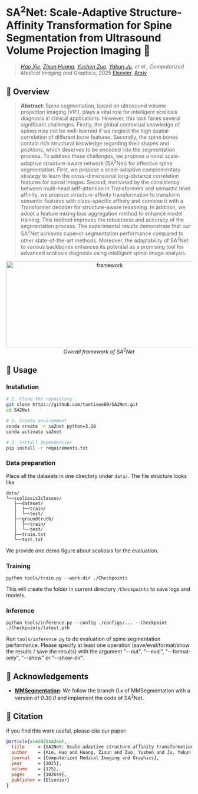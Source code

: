 # SA<sup>2</sup>Net: Scale-Adaptive Structure-Affinity Transformation for Spine Segmentation from Ultrasound Volume Projection Imaging 🩻

> _[Hao Xie](https://scholar.google.com/citations?user=pDmY7YwAAAAJ&hl), [Zixun Huang](https://jacksonhuang.site/about_me/), [Yushen Zuo](https://yushenzuo.github.io/), [Yakun Ju](https://juyakun.github.io/), et al., Computerized Medical Imaging and Graphics, 2025_ [Elsevier](https://www.sciencedirect.com/science/article/pii/S0895611125001582?via%3Dihub), [Arxiv](https://arxiv.org/abs/2510.26568)

## 🧠 Overview

> __Abstract__: Spine segmentation, based on ultrasound volume projection imaging (VPI), plays a vital role for intelligent scoliosis
> diagnosis in clinical applications. However, this task faces several significant challenges. Firstly, the global contextual
> knowledge of spines may not be well-learned if we neglect the high spatial correlation of different bone features.
> Secondly, the spine bones contain rich structural knowledge regarding their shapes and positions, which deserves
> to be encoded into the segmentation process. To address these challenges, we propose a novel
> scale-adaptive structure-aware network (SA<sup>2</sup>Net) for effective spine segmentation. First, we propose a scale-adaptive complementary strategy
> to learn the cross-dimensional long-distance correlation features for spinal images. Second, motivated by the consistency
> between multi-head self-attention in Transformers and semantic level affinity, we propose structure-affinity transformation
> to transform semantic features with class-specific affinity and combine it with a Transformer decoder for structure-aware reasoning.
> In addition, we adopt a feature mixing loss aggregation method to enhance model training.
> This method improves the robustness and accuracy of the segmentation process. The experimental results demonstrate that
> our SA<sup>2</sup>Net achieves superior segmentation performance compared to other state-of-the-art methods. Moreover,
> the adaptability of SA<sup>2</sup>Net to various backbones enhances its potential as a promising tool for
> advanced scoliosis diagnosis using intelligent spinal image analysis.

<p align="center">
  <img width="546" height="233" alt="framework" src="https://github.com/user-attachments/assets/21aae817-5ae2-48aa-9734-3e585c4fe1bd" />
  <br>
  <em>Overall framework of SA<sup>2</sup>Net</em>
</p>

## 🧩 Usage

### Installation

```bash
# 1. Clone the repository
git clone https://github.com/taetiseo09/SA2Net.git
cd SA2Net

# 2. Create environment
conda create -n sa2net python=3.10
conda activate sa2net

# 3. Install dependencies
pip install -r requirements.txt
```

### Data preparation

Place all the datasets in one directory under ```data/```. The file structure looks like

```
data/
└──scoliosis3classes/
   ├──dataset/
   │  ├──train/
   │  └──test/
   ├──groundtruth/
   │  ├──train/
   │  └──test/
   ├──train.txt
   └──test.txt
```

We provide one demo figure about scoliosis for the evaluation.

### Training

```
python tools/train.py --work-dir ./Checkpoints
```
This will create the folder in current directory ```/Checkpoints``` to save logs and models.

### Inference

```
python tools/inference.py --config ./configs/... --Checkpoint ./Checkpoints/latest.pth
```

Run ```tools/inference.py``` to do evaluation of spine segmentation performance. Please specify at least one operation (save/eval/format/show the results / save the results) with the argument "--out", "--eval", "--format-only", "--show" or "--show-dir".

## 🙏 Acknowledgements

- [**MMSegmentation**](https://github.com/open-mmlab/mmsegmentation): We follow the branch _0.x_ of MMSegmentation with a version of _0.30.0_ and implement the code of SA<sup>2</sup>Net.

## 📝 Citation

If you find this work useful, please cite our paper:

```bibtex
@article{xie2025sa2net,
  title     = {SA2Net: Scale-adaptive structure-affinity transformation for spine segmentation from ultrasound volume projection imaging},
  author    = {Xie, Hao and Huang, Zixun and Zuo, Yushen and Ju, Yakun and Leung, Frank HF and Law, NF and Lam, Kin-Man and Zheng, Yong-Ping and Ling, Sai Ho},
  journal   = {Computerized Medical Imaging and Graphics},
  year      = {2025},
  volume    = {125},
  pages     = {102649},
  publisher = {Elsevier}
}
```





